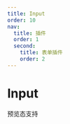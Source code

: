 ```yaml
---
title: Input
order: 10
nav:
  title: 插件
  order: 1
  second:
    title: 表单插件
    order: 2
---
```


# Input

预览态支持

<code src="./index.tsx" ></code>
